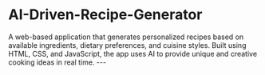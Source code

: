 # AI-Driven-Recipe-Generator
A web-based application that generates personalized recipes based on available ingredients, dietary preferences, and cuisine styles. Built using HTML, CSS, and JavaScript, the app uses AI to provide unique and creative cooking ideas in real time.  ---
